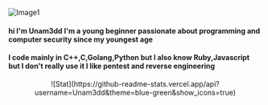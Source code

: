 ![Image1](https://i.pinimg.com/originals/49/ed/b9/49edb9b5a48ea96ea20a8d12d9cc5644.jpg)

#### hi I'm Unam3dd I'm a young beginner passionate about programming and computer security since my youngest age
#### I code mainly in C++,C,Golang,Python but I also know Ruby,Javascript but I don't really use it I like pentest and reverse engineering

<center>
  ![Stat](https://github-readme-stats.vercel.app/api?username=Unam3dd&theme=blue-green&show_icons=true)
</center>
